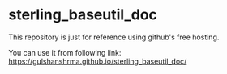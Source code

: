 # sterling_baseutil_doc

This repository is just for reference using github's free hosting.

You can use it from following link: https://gulshanshrma.github.io/sterling_baseutil_doc/
